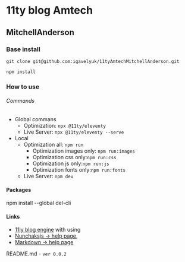 #  11ty blog Amtech
## MitchellAnderson

### Base install
`git clone git@github.com:igavelyuk/11tyAmtechMitchellAnderson.git`

`npm install`


### How to use

###### Commands
- Global commans
  - Optimization: `npx @11ty/eleventy`
  - Live Server: `npx @11ty/eleventy --serve`
- Local
  - Optimization all: `npm run`
    - Optimization images only: `npm run:images`
    - Optimization css only:`npm run:css`
    - Optimization js only:`npm run:js`
    - Optimization fonts only:`npm run:fonts`
  - Live Server: `npm dev`

#### Packages
npm install --global del-cli

#### Links
- [11ly blog engine](https://www.11ty.dev/docs/)
with using
- [Nunchaksjs -> help page](https://mozilla.github.io/nunjucks/),
- [Markdown -> help page](https://www.markdownguide.org/basic-syntax/)


README.md - `ver 0.0.2`
